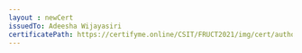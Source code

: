 ```yaml
--- 
layout : newCert 
issuedTo: Adeesha Wijayasiri 
certificatePath: https://certifyme.online/CSIT/FRUCT2021/img/cert/author/AdeeshaWijayasiri_937ac.png
--- 
```

